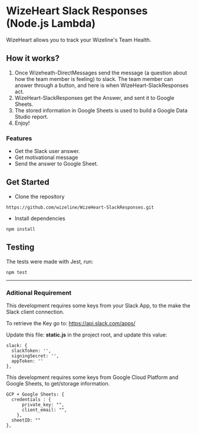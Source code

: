 # WizeHeart Slack Responses (Node.js Lambda)

WizeHeart allows you to track your Wizeline's Team Health.

## How it works?
1. Once Wizeheath-DirectMessages send the message (a question about how the team member is feeling) to slack. The team member can answer through a button, and here is when WizeHeart-SlackResponses act. 
2. WizeHeart-SlackResponses get the Answer, and sent it to Google Sheets. 
3. The stored information in Google Sheets is used to build a Google Data Studio report.
4. Enjoy!

### Features

- Get the Slack user answer.
- Get motivational message
- Send the answer to Google Sheet.

 
## Get Started

- Clone the repository

```
https://github.com/wizeline/WizeHeart-SlackResponses.git
```

- Install dependencies

```
npm install
```

## Testing

The tests were made with Jest, run:

```
npm test
```


------------


### Aditional Requirement

This development requires some keys from your Slack App, to the make the Slack client connection.

To retrieve the Key go to:
https://api.slack.com/apps/

Update this file: **static.js** in the project root, and update this value:

```
slack: {
  slackToken: '',
  signingSecret: '',
  appToken: ''
},
```

This development requires some keys from Google Cloud Platform and Google Sheets, to get/storage information.

```
GCP + Google Sheets: {
  credentials : {
      private_key: "",
      client_email: "",
    },
  sheetID: ""
},
```
